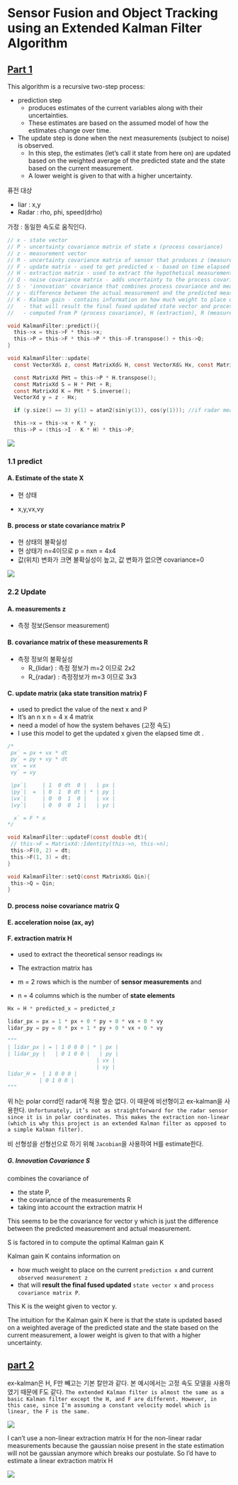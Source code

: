 # Sensor Fusion and Object Tracking using an Extended Kalman Filter Algorithm

## [Part 1](https://medium.com/@mithi/object-tracking-and-fusing-sensor-measurements-using-the-extended-kalman-filter-algorithm-part-1-f2158ef1e4f0)

This algorithm is a recursive two-step process: 

- prediction step 
    - produces estimates of the current variables along with their uncertainties. 
    - These estimates are based on the assumed model of how the estimates change over time. 
- The update step is done when the next measurements (subject to noise) is observed. 
    - In this step, the estimates (let’s call it state from here on) are updated based on the weighted average of the predicted state and the state based on the current measurement. 
    - A lower weight is given to that with a higher uncertainty.
    

퓨전 대상 
- liar : x,y
- Radar : rho, phi, speed(drho)

가정 : 동일한 속도로 움직인다. 

```c
// x - state vector
// P - uncertainty covariance matrix of state x (process covariance)
// z - measurement vector 
// R - uncertainty covariance matrix of sensor that produces z (measurement covariance)
// F - update matrix - used to get predicted x - based on time elapsed and assumed dynamic model being tracked
// H - extraction matrix - used to extract the hypothetical measurement if state x is correct and the sensor is perfect
// Q - noise covariance matrix - adds uncertainty to the process covariance
// S - 'innovation' covariance that combines process covariance and measurement covariance
// y - difference between the actual measurement and the predicted measurement 
// K - Kalman gain - contains information on how much weight to place on the current prediction and current observed measurement 
//   - that will result the final fused updated state vector and process covariance matrix
//   - computed from P (process covariance), H (extraction), R (measurement covariance)

void KalmanFilter::predict(){
  this->x = this->F * this->x;
  this->P = this->F * this->P * this->F.transpose() + this->Q;
}

void KalmanFilter::update(
  const VectorXd& z, const MatrixXd& H, const VectorXd& Hx, const MatrixXd& R){

  const MatrixXd PHt = this->P * H.transpose();
  const MatrixXd S = H * PHt + R;
  const MatrixXd K = PHt * S.inverse();
  VectorXd y = z - Hx;

  if (y.size() == 3) y(1) = atan2(sin(y(1)), cos(y(1))); //if radar measurement, normalize angle

  this->x = this->x + K * y;
  this->P = (this->I - K * H) * this->P;
 ```
 
 ![](https://cdn-images-1.medium.com/max/800/1*LcP_LQkH66uy6pg0BzogPQ.png)
 
 ### 1.1 predict 
 
 #### A.  Estimate of the state X
 
 - 현 상태 
 
 - x,y,vx,vy
 
 
 #### B. process or state covariance matrix P
 
 - 현 상태의 불확실성 
  - 현 상태가 n=4이므로 p = nxn = 4x4 
 - 값(위치) 변화가 크면 불확실성이 높고, 값 변화가 없으면 covariance=0 

![](https://cdn-images-1.medium.com/max/800/1*VZnRCoyB1GODH_sV6HArdg.png)
 
 ### 2.2 Update 
 
 #### A. measurements z
 
 - 측정 정보(Sensor measurement)
 
 
 #### B. covariance matrix of these measurements R

 - 측정 정보의 불확실성 
     - R_{lidar} : 측정 정보가 m=2 이므로 2x2
     - R_{radar} : 측정정보가 m=3 이므로 3x3
     
#### C. update matrix (aka state transition matrix) F
 
 - used to predict the value of the next x and P
 - It’s an n x n = 4 x 4 matrix
 - need a model of how the system behaves (고정 속도)
 - I use this model to get the updated x given the elapsed time dt .
 
 ```c
 /*
  px` = px + vx * dt
  py` = py + vy * dt
  vx` = vx 
  vy` = vy 

  |px`|     | 1  0 dt  0 |   | px |
  |py`|  =  | 0  1  0 dt | * | py |
  |vx`|     | 0  0  1  0 |   | vx |
  |vy`|     | 0  0  0  1 |   | yz |

   x` = F * x
*/

void KalmanFilter::updateF(const double dt){
  // this->F = MatrixXd::Identity(this->n, this->n);
  this->F(0, 2) = dt;
  this->F(1, 3) = dt;
}

void KalmanFilter::setQ(const MatrixXd& Qin){
  this->Q = Qin;
}
```
 
 
#### D. process noise covariance matrix Q



#### E.  acceleration noise (ax, ay)


#### F.  extraction matrix H 

- used to extract the theoretical sensor readings `Hx`

- The extraction matrix has 
 - m = 2 rows which is the number of **sensor measurements** and 
 - n = 4 columns which is the number of **state elements**
 
 ```python 
 Hx = H * predicted_x = predicted_z 

lidar_px = px = 1 * px + 0 * py + 0 * vx + 0 * vy
lidar_py = py = 0 * px + 1 * py + 0 * vx + 0 * vy 

"""
| lidar_px | = | 1 0 0 0 | * | px |
| lidar_py |   | 0 1 0 0 |   | py |
                             | vx |
                             | vy |
lidar_H =  | 1 0 0 0 |
           | 0 1 0 0 |
 """
 ```
 
 위 h는 polar corrd인 radar에 적용 할순 없다. 이 때문에 비선형이고 ex-kalman을 사용한다. `Unfortunately, it’s not as straightforward for the radar sensor since it is in polar coordinates. This makes the extraction non-linear (which is why this project is an extended Kalman filter as opposed to a simple Kalman filter). `
 
비 선형성을 선형선으로 하기 위해 `Jacobian`을 사용하여 H를 estimate한다. 

##### G. Innovation Covariance S

combines the covariance of 
- the state P, 
- the covariance of the measurements R 
- taking into account the extraction matrix H


This seems to be the covariance for vector y which is just the difference between the predicted measurement and actual measurement.

  
S is factored in to compute the optimal Kalman gain K 

Kalman gain K contains information on 
- how much weight to place on the current `prediction x` and current `observed measurement z`
- that will **result the final fused updated** `state vector x` and `process covariance matrix P`.



This K is the weight given to vector y. 

The intuition for the Kalman gain K here is that the state is updated based on a weighted average of the predicted state and the state based on the current measurement, a lower weight is given to that with a higher uncertainty.



## [part 2](https://medium.com/@mithi/sensor-fusion-and-object-tracking-using-an-extended-kalman-filter-algorithm-part-2-cd20801fbeff)

ex-kalman은 H, F만 빼고는 기본 칼만과 같다. 본 예시에서는 고정 속도 모델을 사용하였기 때문에 F도 같다. `The extended Kalman filter is almost the same as a basic Kalman filter except the H, and F are different. However, in this case, since I‘m assuming a constant velocity model which is linear, the F is the same.`


![](https://cdn-images-1.medium.com/max/800/1*2rIqwE1mqWw_OzdW7pLS9A.png)


I can’t use a non-linear extraction matrix H for the non-linear radar measurements because the gaussian noise present in the state estimation will not be gaussian anymore which breaks our postulate. So I’d have to estimate a linear extraction matrix H

![](https://cdn-images-1.medium.com/max/600/1*hviX2dTLm4aBDu1ycP3mXQ.png)


